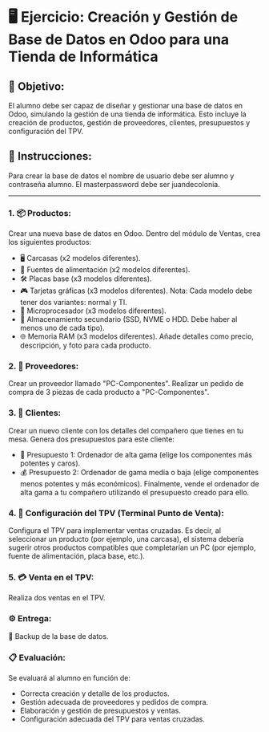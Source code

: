 # 🖥️ Ejercicio: Creación y Gestión de Base de Datos en Odoo para una Tienda de Informática
## 🎯 Objetivo:
El alumno debe ser capaz de diseñar y gestionar una base de datos en Odoo, simulando la gestión de una tienda de informática. Esto incluye la creación de productos, gestión de proveedores, clientes, presupuestos y configuración del TPV.

## 📝 Instrucciones:

Para crear la base de datos el nombre de usuario debe ser alumno y contraseña alumno. El masterpassword debe ser juandecolonia.

--- 

### 1. 📦 Productos:
Crear una nueva base de datos en Odoo.
Dentro del módulo de Ventas, crea los siguientes productos:
- 🖥️ Carcasas (x2 modelos diferentes).
- 🔌 Fuentes de alimentación (x2 modelos diferentes).
- 🛠️ Placas base (x3 modelos diferentes).
- 🎮 Tarjetas gráficas (x3 modelos diferentes).
Nota: Cada modelo debe tener dos variantes: normal y TI.
- 🧠 Microprocesador (x3 modelos diferentes).
- 💾 Almacenamiento secundario (SSD, NVME o HDD. Debe haber al menos uno de cada tipo).
- 🌐 Memoria RAM (x3 modelos diferentes).
Añade detalles como precio, descripción, y foto para cada producto.

### 2. 🤝 Proveedores:
Crear un proveedor llamado "PC-Componentes".
Realizar un pedido de compra de 3 piezas de cada producto a "PC-Componentes".

### 3. 👥 Clientes:
Crear un nuevo cliente con los detalles del compañero que tienes en tu mesa.
Genera dos presupuestos para este cliente:
- 💸 Presupuesto 1: Ordenador de alta gama (elige los componentes más potentes y caros).
- 💰 Presupuesto 2: Ordenador de gama media o baja (elige componentes menos potentes y más económicos).
Finalmente, vende el ordenador de alta gama a tu compañero utilizando el presupuesto creado para ello.

### 4. 🏧 Configuración del TPV (Terminal Punto de Venta):
Configura el TPV para implementar ventas cruzadas. Es decir, al seleccionar un producto (por ejemplo, una carcasa), el sistema debería sugerir otros productos compatibles que completarían un PC (por ejemplo, fuente de alimentación, placa base, etc.).

### 5. 💳 Venta en el TPV:
Realiza dos ventas en el TPV.

### ⚙️ Entrega:
🔐 Backup de la base de datos.

### 📋 Evaluación:
Se evaluará al alumno en función de:

- Correcta creación y detalle de los productos.
- Gestión adecuada de proveedores y pedidos de compra.
- Elaboración y gestión de presupuestos y ventas.
- Configuración adecuada del TPV para ventas cruzadas.
